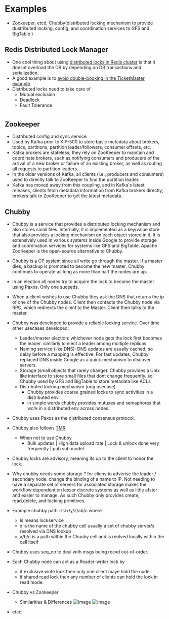 # Examples
- Zookeeper, etcd, Chubby(distributed locking mechanism to provide dustributed locking, config, and coordination services to GFS and BigTable )

## Redis Distributed Lock Manager
- One cool thing about using [distributed locks in Redis cluster](https://redis.io/docs/manual/patterns/distributed-locks/) is that it doesnt overload the DB by depending on DB transactions and serialization.
- A good example is to [avoid double-booking in the TicketMaster example](https://www.hellointerview.com/learn/system-design/answer-keys/ticketmaster).
- Distributed locks need to take care of
  - Mutual exclusion
  - Deadlock
  - Fault Tolerance 
#
## Zookeeper
  - Distributed config and sync service
  - Used by Kafka prior to KIP-500 to store basic metadata about brokers, topics, partitions, partition leader/followers, consumer offsets, etc.
  - Kafka brokers are stateless; they rely on ZooKeeper to maintain and coordinate brokers, such as notifying consumers and producers of the arrival of a new broker or failure of an existing broker, as well as routing all requests to partition leaders.
  - In the older versions of Kafka, all clients (i.e., producers and consumers) used to directly talk to ZooKeeper to find the partition leader.
  - Kafka has moved away from this coupling, and in Kafka's latest releases, clients fetch metadata information from Kafka brokers directly; brokers talk to ZooKeeper to get the latest metadata.
## Chubby 
- Chubby is a service that provides a distributed locking mechanism and also stores small files. Internally, it is implemented as a key/value store that also provides a locking mechanism on each object stored in it. It is extensively used in various systems inside Google to provide storage and coordination services for systems like GFS and BigTable. Apache ZooKeeper is the open-source alternative to Chubby.
- Chubby is a CP system since all write go through the master. If a master dies, a backup is promoted to become the new master. Chubby continues to operate as long as more than half the nodes are up.
- In an election all nodes try to acquire the lock to become the master using Paxos. Only one suceeds.
- When a client wishes to use Chubby they ask the DNS that returns the ip of one of the Chubby nodes. Client then contacts the Chubby node via RPC, which redirects the client to the Master. Client then talks to the master.
- Chubby was developed to provide a reliable locking service. Over time other usecases developed:
  - Leader/master election: whichever node gets the lock first becomes the leader. similarly to elect a leader among multiple replicas
  - Naming service (like DNS):  DNS updates are usually cached, so delay before a mapping is effective. For fast updates, Chubby replaced DNS inside Google as a quick mechanism to discover servers. 
  - Storage (small objects that rarely change): Chubby provides a Unix like interface to store small files that dont change frequently. so Chubby used by GFS and BigTable to store metadata like ACLs 
  - Distributed locking mechanism (orig usecase)
    - Chubby provides coarse grained locks to sync activities in a distributed env.
    - in simple words chubby provides mutuxes and semaphores that work in a distributed env across nodes.
- Chubby uses Paxos as the distributed consensus protocol.
- Chubby also follows [TMR](https://en.wikipedia.org/wiki/Triple_modular_redundancy)
  - When not to use Chubby
    - Bulk updates | High data upload rate | Lock & unlock done very frequently | pub sub model
- Chubby locks are advisory, meaning its up to the client to honor the lock.
- Why chubby needs some storage ? for cliens to adverise the leader / secondary node, change  the binding of a name to IP. Not needing to have a separate set of servers for associated storage makes the workflow dependent on lesser discrete systems as well as little afster and easier to manage. As such Chubby only provides create, read,delete, and locking primitives.
- Example chubby path : ls/x/y/z/ab/c where
  - ls means lockservice
  - x is the name of the chubby cell usually a set of chubby server/s resolved via DNS lookup
  - a/b/c is a path within the Chuuby cell and is reolved locally within the cell itself
- Chubby uses seq_no to deal with msgs being recvd out-of-order.
- Each Chubby node can act as a Reader-writer lock by
  - if exclusive write lock then only one client maye hold the node
  - if shared read lock then any number of clients can hold the lock in read mode.
- Chubby vs Zookeeper
  - Similarities & Differences
![image](https://github.com/trohit/ik/assets/466385/cd00becd-f0fc-4f24-aca4-463753ff91ef)
![image](https://github.com/trohit/ik/assets/466385/9896b243-676c-4109-8514-248aeeb5429f)





- etcd
